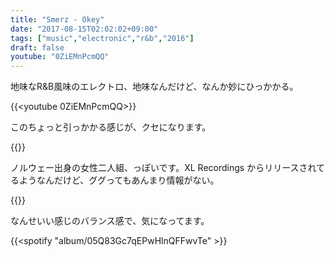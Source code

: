 ```yaml
---
title: "Smerz - Okey"
date: "2017-08-15T02:02:02+09:00"
tags: ["music","electronic","r&b","2016"]
draft: false
youtube: "0ZiEMnPcmQQ"
---
```


地味なR&B風味のエレクトロ、地味なんだけど、なんか妙にひっかかる。

{{<youtube 0ZiEMnPcmQQ>}}

このちょっと引っかかる感じが、クセになります。

{{<youtube EkFT0w80MAU>}}

ノルウェー出身の女性二人組、っぽいです。XL Recordings からリリースされてるようなんだけど、ググってもあんまり情報がない。

{{<youtube zpfHVJhb8gs>}}

なんせいい感じのバランス感で、気になってます。

{{<spotify "album/05Q83Gc7qEPwHlnQFFwvTe" >}}
